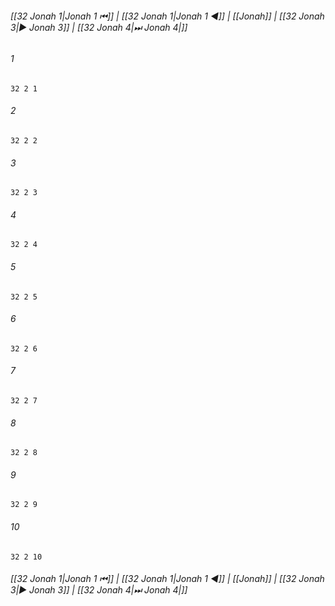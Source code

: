 
###### [[32 Jonah 1|Jonah 1 ⏮]] | [[32 Jonah 1|Jonah 1 ◀]] | [[Jonah]] | [[32 Jonah 3|▶ Jonah 3]] | [[32 Jonah 4|⏭ Jonah 4|]]

###### 1
``` verse
32 2 1 
```
###### 2
``` verse
32 2 2 
```
###### 3
``` verse
32 2 3 
```
###### 4
``` verse
32 2 4 
```
###### 5
``` verse
32 2 5 
```
###### 6
``` verse
32 2 6 
```
###### 7
``` verse
32 2 7 
```
###### 8
``` verse
32 2 8 
```
###### 9
``` verse
32 2 9 
```
###### 10
``` verse
32 2 10 
```

###### [[32 Jonah 1|Jonah 1 ⏮]] | [[32 Jonah 1|Jonah 1 ◀]] | [[Jonah]] | [[32 Jonah 3|▶ Jonah 3]] | [[32 Jonah 4|⏭ Jonah 4|]]

